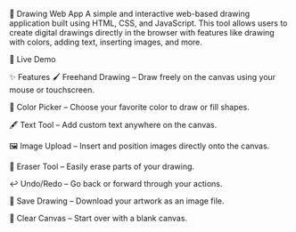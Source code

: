🎨 Drawing Web App
A simple and interactive web-based drawing application built using HTML, CSS, and JavaScript. This tool allows users to create digital drawings directly in the browser with features like drawing with colors, adding text, inserting images, and more.

🚀 Live Demo 


✨ Features
🖌️ Freehand Drawing – Draw freely on the canvas using your mouse or touchscreen.

🎨 Color Picker – Choose your favorite color to draw or fill shapes.

🖋️ Text Tool – Add custom text anywhere on the canvas.

🖼️ Image Upload – Insert and position images directly onto the canvas.

🧽 Eraser Tool – Easily erase parts of your drawing.

↩️ Undo/Redo – Go back or forward through your actions.

💾 Save Drawing – Download your artwork as an image file.

🧹 Clear Canvas – Start over with a blank canvas.
